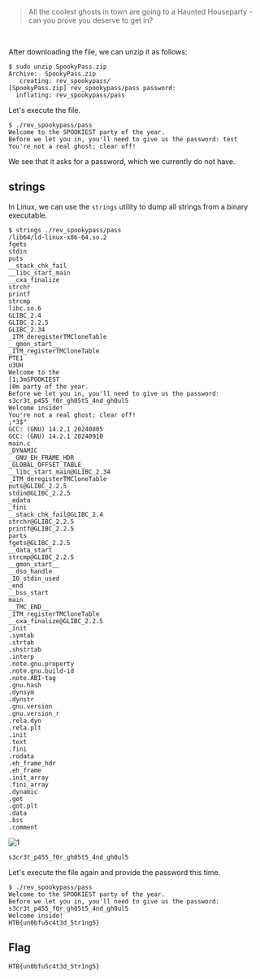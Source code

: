 > All the coolest ghosts in town are going to a Haunted Houseparty - can you prove you deserve to get in?

&nbsp;

After downloading the file, we can unzip it as follows:

```
$ sudo unzip SpookyPass.zip
Archive:  SpookyPass.zip
   creating: rev_spookypass/
[SpookyPass.zip] rev_spookypass/pass password: 
  inflating: rev_spookypass/pass  
```

Let's execute the file.

```
$ ./rev_spookypass/pass 
Welcome to the SPOOKIEST party of the year.
Before we let you in, you'll need to give us the password: test
You're not a real ghost; clear off!
```

We see that it asks for a password, which we currently do not have.

## strings

In Linux, we can use the `strings` utility to dump all strings from a binary executable.

```
$ strings ./rev_spookypass/pass 
/lib64/ld-linux-x86-64.so.2
fgets
stdin
puts
__stack_chk_fail
__libc_start_main
__cxa_finalize
strchr
printf
strcmp
libc.so.6
GLIBC_2.4
GLIBC_2.2.5
GLIBC_2.34
_ITM_deregisterTMCloneTable
__gmon_start__
_ITM_registerTMCloneTable
PTE1
u3UH
Welcome to the 
[1;3mSPOOKIEST
[0m party of the year.
Before we let you in, you'll need to give us the password: 
s3cr3t_p455_f0r_gh05t5_4nd_gh0ul5
Welcome inside!
You're not a real ghost; clear off!
;*3$"
GCC: (GNU) 14.2.1 20240805
GCC: (GNU) 14.2.1 20240910
main.c
_DYNAMIC
__GNU_EH_FRAME_HDR
_GLOBAL_OFFSET_TABLE_
__libc_start_main@GLIBC_2.34
_ITM_deregisterTMCloneTable
puts@GLIBC_2.2.5
stdin@GLIBC_2.2.5
_edata
_fini
__stack_chk_fail@GLIBC_2.4
strchr@GLIBC_2.2.5
printf@GLIBC_2.2.5
parts
fgets@GLIBC_2.2.5
__data_start
strcmp@GLIBC_2.2.5
__gmon_start__
__dso_handle
_IO_stdin_used
_end
__bss_start
main
__TMC_END__
_ITM_registerTMCloneTable
__cxa_finalize@GLIBC_2.2.5
_init
.symtab
.strtab
.shstrtab
.interp
.note.gnu.property
.note.gnu.build-id
.note.ABI-tag
.gnu.hash
.dynsym
.dynstr
.gnu.version
.gnu.version_r
.rela.dyn
.rela.plt
.init
.text
.fini
.rodata
.eh_frame_hdr
.eh_frame
.init_array
.fini_array
.dynamic
.got
.got.plt
.data
.bss
.comment
```

![1](https://github.com/user-attachments/assets/fe77e2b8-4a24-4f77-a084-cd637c5e80e0)

```
s3cr3t_p455_f0r_gh05t5_4nd_gh0ul5
```

Let's execute the file again and provide the password this time.

```
$ ./rev_spookypass/pass 
Welcome to the SPOOKIEST party of the year.
Before we let you in, you'll need to give us the password: s3cr3t_p455_f0r_gh05t5_4nd_gh0ul5
Welcome inside!
HTB{un0bfu5c4t3d_5tr1ng5}
```

## Flag

```
HTB{un0bfu5c4t3d_5tr1ng5}
```
